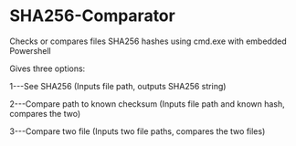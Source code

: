 # SHA256-Comparator
Checks or compares files SHA256 hashes using cmd.exe with embedded Powershell

Gives three options:

 1---See SHA256 (Inputs file path, outputs SHA256 string)

 2---Compare path to known checksum (Inputs file path and known hash, compares the two)

 3---Compare two file (Inputs two file paths, compares the two files)
